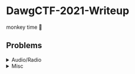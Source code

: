 # DawgCTF-2021-Writeup
monkey time 🤪

## Problems

<details>

<summary>Audio/Radio</summary>

|Problem|Points|
|-|-|
|

</details>

<details>

<summary>Misc</summary>

|Problem|Points|
|-|-|
|[DawgCTF Discord](./Misc/DawgCTF%20Discord/DawgCTF%20Discord.md)|5|
|[Two Truths and a Fib](./Misc/Two%20Truths%20and%20a%20Fib/Two%20Truths%20and%20a%20Fib.md)|100|

</details>
